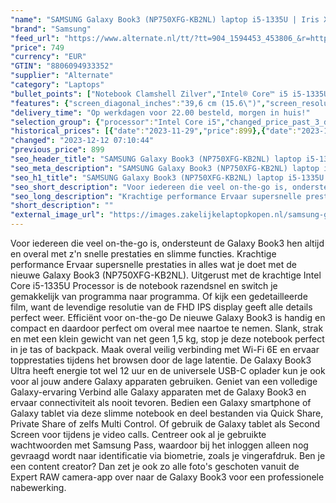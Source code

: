 ```yaml
---
"name": "SAMSUNG Galaxy Book3 (NP750XFG-KB2NL) laptop i5-1335U | Iris Xe Graphics | 8 GB | 512 GB SSD"
"brand": "Samsung"
"feed_url": "https://www.alternate.nl/tt/?tt=904_1594453_453806_&r=https%3A%2F%2Fwww.alternate.nl%2Fhtml%2Fproduct%2F1890729%3Futm_source%3Dtradetracker%26utm_medium%3Dcpc%26utm_campaign%3Dtradetracker_Laptop%26utm_term%3DPL6UZNB5"
"price": 749
"currency": "EUR"
"GTIN": "8806094933352"
"supplier": "Alternate"
"category": "Laptops"
"bullet_points": ["Notebook Clamshell Zilver","Intel® Core™ i5 i5-1335U","39,6 cm (15.6\") Full HD 1920 x 1080 Pixels","8 GB LPDDR4x-SDRAM","512 GB SSD","Intel Iris Xe Graphics","Wi-Fi 6 (802.11ax) Bluetooth 5.1","54 Wh 13 uur 45 W","Windows 11 Home"]
"features": {"screen_diagonal_inches":"39,6 cm (15.6\")","screen_resolution":"1920 x 1080 Pixels","processor_family":"Intel® Core™ i5","memory_size":"8 GB","memory_type":"LPDDR4x-SDRAM","total_storage_space":"512 GB","operating_system":"Windows 11 Home","battery_capacity":"54 Wh","width":"356,6 mm","depth":"229,1 mm","height":"15,4 mm","weight":"1,57 kg","graphics_card":"Intel Iris Xe Graphics"}
"delivery_time": "Op werkdagen voor 22.00 besteld, morgen in huis!"
"selection_group": {"processor":"Intel Core i5","changed_price_past_3_days":true,"product_family":"Galaxy Book3"}
"historical_prices": [{"date":"2023-11-29","price":899},{"date":"2023-12-12","price":749}]
"changed": "2023-12-12 07:10:44"
"previous_price": 899
"seo_header_title": "SAMSUNG Galaxy Book3 (NP750XFG-KB2NL) laptop i5-1335U | Iris Xe Graphics | 8 GB | 512 GB SSD"
"seo_meta_description": "SAMSUNG Galaxy Book3 (NP750XFG-KB2NL) laptop i5-1335U | Iris Xe Graphics | 8 GB | 512 GB SSD"
"seo_h1_title": "SAMSUNG Galaxy Book3 (NP750XFG-KB2NL) laptop i5-1335U | Iris Xe Graphics | 8 GB | 512 GB SSD"
"seo_short_description": "Voor iedereen die veel on-the-go is, ondersteunt de Galaxy Book3 hen altijd en overal met z'n snelle prestaties en slimme functies."
"seo_long_description": "Krachtige performance Ervaar supersnelle prestaties in alles wat je doet met de nieuwe Galaxy Book3 (NP750XFG-KB2NL). Uitgerust met de krachtige Intel Core i5-1335U Processor is de notebook razendsnel en switch je gemakkelijk van programma naar programma. Of kijk een gedetailleerde film, want de levendige resolutie van de FHD IPS display geeft alle details perfect weer. Efficiënt voor on-the-go De nieuwe Galaxy Book3 is handig en compact en daardoor perfect om overal mee naartoe te nemen. Slank, strak en met een klein gewicht van net geen 1,5 kg, stop je deze notebook perfect in je tas of backpack. Maak overal veilig verbinding met Wi-Fi 6E en ervaar topprestaties tijdens het browsen door de lage latentie. De Galaxy Book3 Ultra heeft energie tot wel 12 uur en de universele USB-C oplader kun je ook voor al jouw andere Galaxy apparaten gebruiken. Geniet van een volledige Galaxy-ervaring Verbind alle Galaxy apparaten met de Galaxy Book3 en ervaar connectiviteit als nooit tevoren. Bedien een Galaxy smartphone of Galaxy tablet via deze slimme notebook en deel bestanden via Quick Share, Private Share of zelfs Multi Control. Of gebruik de Galaxy tablet als Second Screen voor tijdens je video calls. Centreer ook al je gebruikte wachtwoorden met Samsung Pass, waardoor bij het inloggen alleen nog gevraagd wordt naar identificatie via biometrie, zoals je vingerafdruk. Ben je een content creator? Dan zet je ook zo alle foto's geschoten vanuit de Expert RAW camera-app over naar de Galaxy Book3 voor een professionele nabewerking."
"short_description": ""
"external_image_url": "https://images.zakelijkelaptopkopen.nl/samsung-galaxy-book3-np750xfg-kb2nl-laptop-i5-1335u-iris-xe-graphics-8-gb-512-gb-ssd.webp"
---
```


Voor iedereen die veel on-the-go is, ondersteunt de Galaxy Book3 hen altijd en overal met z'n snelle prestaties en slimme functies. Krachtige performance Ervaar supersnelle prestaties in alles wat je doet met de nieuwe Galaxy Book3 (NP750XFG-KB2NL). Uitgerust met de krachtige Intel Core i5-1335U Processor is de notebook razendsnel en switch je gemakkelijk van programma naar programma. Of kijk een gedetailleerde film, want de levendige resolutie van de FHD IPS display geeft alle details perfect weer. Efficiënt voor on-the-go De nieuwe Galaxy Book3 is handig en compact en daardoor perfect om overal mee naartoe te nemen. Slank, strak en met een klein gewicht van net geen 1,5 kg, stop je deze notebook perfect in je tas of backpack. Maak overal veilig verbinding met Wi-Fi 6E en ervaar topprestaties tijdens het browsen door de lage latentie. De Galaxy Book3 Ultra heeft energie tot wel 12 uur en de universele USB-C oplader kun je ook voor al jouw andere Galaxy apparaten gebruiken. Geniet van een volledige Galaxy-ervaring Verbind alle Galaxy apparaten met de Galaxy Book3 en ervaar connectiviteit als nooit tevoren. Bedien een Galaxy smartphone of Galaxy tablet via deze slimme notebook en deel bestanden via Quick Share, Private Share of zelfs Multi Control. Of gebruik de Galaxy tablet als Second Screen voor tijdens je video calls. Centreer ook al je gebruikte wachtwoorden met Samsung Pass, waardoor bij het inloggen alleen nog gevraagd wordt naar identificatie via biometrie, zoals je vingerafdruk. Ben je een content creator? Dan zet je ook zo alle foto's geschoten vanuit de Expert RAW camera-app over naar de Galaxy Book3 voor een professionele nabewerking.